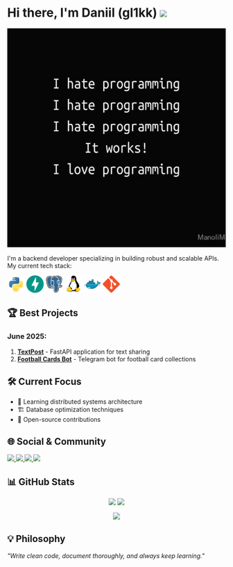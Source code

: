 # Hi there, I'm Daniil (gl1kk) <img src="https://media.giphy.com/media/hvRJCLFzcasrR4ia7z/giphy.gif" width="30"> 

![Header Banner](https://github.com/GL1KK/GL1KK/blob/main/photo_2025-06-30_14-37-57.jpg)

I'm a backend developer specializing in building robust and scalable APIs. My current tech stack:

<p align="left">
  <img src="https://raw.githubusercontent.com/devicons/devicon/master/icons/python/python-original.svg" alt="python" width="40" height="40"/>
  <img src="https://raw.githubusercontent.com/devicons/devicon/master/icons/fastapi/fastapi-original.svg" alt="fastapi" width="40" height="40"/>
  <img src="https://raw.githubusercontent.com/devicons/devicon/master/icons/postgresql/postgresql-original.svg" alt="postgresql" width="40" height="40"/>
  <img src="https://raw.githubusercontent.com/devicons/devicon/master/icons/linux/linux-original.svg" alt="linux" width="40" height="40"/>
  <img src="https://raw.githubusercontent.com/devicons/devicon/master/icons/docker/docker-original.svg" alt="docker" width="40" height="40"/>
  <img src="https://raw.githubusercontent.com/devicons/devicon/master/icons/git/git-original.svg" alt="git" width="40" height="40"/>
</p>

## 🏆 Best Projects

### June 2025:
1. **[TextPost](https://github.com/GL1KK/TextPost)** - FastAPI application for text sharing
2. **[Football Cards Bot](https://github.com/GL1KK/Football_cards_tg-bot)** - Telegram bot for football card collections

## 🛠️ Current Focus

- 🧠 Learning distributed systems architecture
- 🏗️ Database optimization techniques
- 🤝 Open-source contributions

## 🌐 Social & Community

<p align="left">
  <a href="https://t.me/programisticDanya" target="_blank">
    <img src="https://img.shields.io/badge/Telegram_Channel-2CA5E0?style=for-the-badge&logo=telegram&logoColor=white"/>
  </a>
  <a href="https://t.me/GL1KK" target="_blank">
    <img src="https://img.shields.io/badge/Telegram-2CA5E0?style=for-the-badge&logo=telegram&logoColor=white"/>
  </a>
  <a href="https://www.donationalerts.com/r/gl12kk" target="_blank">
    <img src="https://img.shields.io/badge/Donation_Alerts-F37620?style=for-the-badge"/>
  </a>
  <a href="https://www.codewars.com/users/GL1KK" target="_blank">
    <img src="https://img.shields.io/badge/Codewars-B1361E?style=for-the-badge&logo=codewars&logoColor=white"/>
  </a>
</p>

## 📊 GitHub Stats

<p align="center">
  <img src="https://github-readme-stats.vercel.app/api?username=GL1KK&show_icons=true&theme=radical&hide_border=true"/>
  <img src="https://github-readme-stats.vercel.app/api/top-langs/?username=GL1KK&layout=compact&theme=radical&hide_border=true"/>
</p>

<p align="center">
  <img src="https://github-readme-streak-stats.herokuapp.com/?user=GL1KK&theme=radical&hide_border=true"/>
</p>

## 💡 Philosophy

*"Write clean code, document thoroughly, and always keep learning."*
